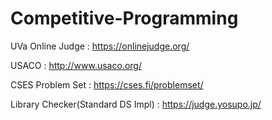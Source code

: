 # Competitive-Programming

UVa Online Judge : https://onlinejudge.org/

USACO : http://www.usaco.org/

CSES Problem Set : https://cses.fi/problemset/

Library Checker(Standard DS Impl) : https://judge.yosupo.jp/
